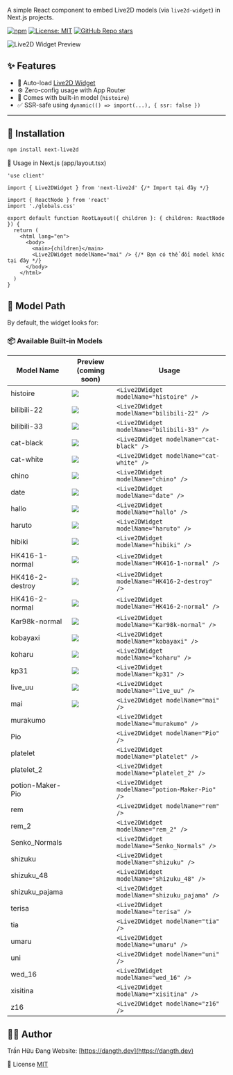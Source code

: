 A simple React component to embed Live2D models (via `live2d-widget`) in Next.js projects.

[![npm](https://img.shields.io/npm/v/next-live2d?style=flat-square)](https://www.npmjs.com/package/next-live2d)
[![License: MIT](https://img.shields.io/badge/license-MIT-blue.svg?style=flat-square)](LICENSE)
[![GitHub Repo stars](https://img.shields.io/github/stars/dangtranhuu/next-live2d?style=social)](https://github.com/dangtranhuu/next-live2d)


![Live2D Widget Preview](./public/main.gif)

## ✨ Features

- 🧠 Auto-load [Live2D Widget](https://github.com/xiazeyu/live2d-widget.js)
- ⚙️ Zero-config usage with App Router
- 🎒 Comes with built-in model (`histoire`)
- ✅ SSR-safe using `dynamic(() => import(...), { ssr: false })`

---

## 🚀 Installation

```bash
npm install next-live2d
```


🧩 Usage in Next.js (app/layout.tsx)
```tsx
'use client'

import { Live2DWidget } from 'next-live2d' {/* Import tại đây */}

import { ReactNode } from 'react'
import './globals.css'

export default function RootLayout({ children }: { children: ReactNode }) {
  return (
    <html lang="en">
      <body>
        <main>{children}</main>
        <Live2DWidget modelName="mai" /> {/* Bạn có thể đổi model khác tại đây */}
      </body>
    </html>
  )
}
```


## 📁 Model Path
By default, the widget looks for:

### 📦 Available Built-in Models

| Model Name           | Preview (coming soon)         | Usage                                |
|----------------------|-------------------------------|--------------------------------------|
| histoire             | ![](./public/models/histoire.png)                      | `<Live2DWidget modelName="histoire" />`             |
| bilibili-22          | ![](./public/models/bilibili-22.png)                     | `<Live2DWidget modelName="bilibili-22" />`          |
| bilibili-33          | ![](./public/models/bilibili-33.png)                     | `<Live2DWidget modelName="bilibili-33" />`          |
| cat-black            | ![](./public/models/cat-black.png)                      | `<Live2DWidget modelName="cat-black" />`            |
| cat-white            | ![](./public/models/cat-white.png)                    | `<Live2DWidget modelName="cat-white" />`            |
| chino                | ![](./public/models/chino.png)                     | `<Live2DWidget modelName="chino" />`                |
| date                 | ![](./public/models/date)                  | `<Live2DWidget modelName="date" />`                 |
| hallo                | ![](./public/models/hallo.png)                       | `<Live2DWidget modelName="hallo" />`                |
| haruto               | ![](./public/models/haruto.png)                        | `<Live2DWidget modelName="haruto" />`               |
| hibiki               | ![](./public/models/hibiki.png)                         | `<Live2DWidget modelName="hibiki" />`               |
| HK416-1-normal       | ![](./public/models/HK416-1-normal.png)                         | `<Live2DWidget modelName="HK416-1-normal" />`       |
| HK416-2-destroy      | ![](./public/models/HK416-2-destroy.png)                         | `<Live2DWidget modelName="HK416-2-destroy" />`      |
| HK416-2-normal       | ![](./public/models/HK416-2-normal.png)                        | `<Live2DWidget modelName="HK416-2-normal" />`       |
| Kar98k-normal        | ![](./public/models/Kar98k-normal.png)                       | `<Live2DWidget modelName="Kar98k-normal" />`        |
| kobayaxi             | ![](./public/models/kobayaxi.png)                        | `<Live2DWidget modelName="kobayaxi" />`             |
| koharu               | ![](./public/models/koharu.png)                      | `<Live2DWidget modelName="koharu" />`               |
| kp31                 | ![](./public/models/kp31.png)                         | `<Live2DWidget modelName="kp31" />`                 |
| live_uu              | ![](./public/models/live_uu.png)                       | `<Live2DWidget modelName="live_uu" />`              |
| mai                  | ![](./public/models/mai.png)                         | `<Live2DWidget modelName="mai" />`                  |
| murakumo             | ![]()                         | `<Live2DWidget modelName="murakumo" />`             |
| Pio                  | ![]()                         | `<Live2DWidget modelName="Pio" />`                  |
| platelet             | ![]()                         | `<Live2DWidget modelName="platelet" />`             |
| platelet_2           | ![]()                         | `<Live2DWidget modelName="platelet_2" />`           |
| potion-Maker-Pio     | ![]()                         | `<Live2DWidget modelName="potion-Maker-Pio" />`     |
| rem                  | ![]()                         | `<Live2DWidget modelName="rem" />`                  |
| rem_2                | ![]()                         | `<Live2DWidget modelName="rem_2" />`                |
| Senko_Normals        | ![]()                         | `<Live2DWidget modelName="Senko_Normals" />`        |
| shizuku              | ![]()                         | `<Live2DWidget modelName="shizuku" />`              |
| shizuku_48           | ![]()                         | `<Live2DWidget modelName="shizuku_48" />`           |
| shizuku_pajama       | ![]()                         | `<Live2DWidget modelName="shizuku_pajama" />`       |
| terisa               | ![]()                         | `<Live2DWidget modelName="terisa" />`               |
| tia                  | ![]()                         | `<Live2DWidget modelName="tia" />`                  |
| umaru                | ![]()                         | `<Live2DWidget modelName="umaru" />`                |
| uni                  | ![]()                         | `<Live2DWidget modelName="uni" />`                  |
| wed_16               | ![]()                         | `<Live2DWidget modelName="wed_16" />`               |
| xisitina             | ![]()                         | `<Live2DWidget modelName="xisitina" />`             |
| z16                  | ![]()                         | `<Live2DWidget modelName="z16" />`                  |


## 🧑‍💻 Author
Trần Hữu Đang
Website: [https://dangth.dev](https://dangth.dev)

📝 License
[MIT]()